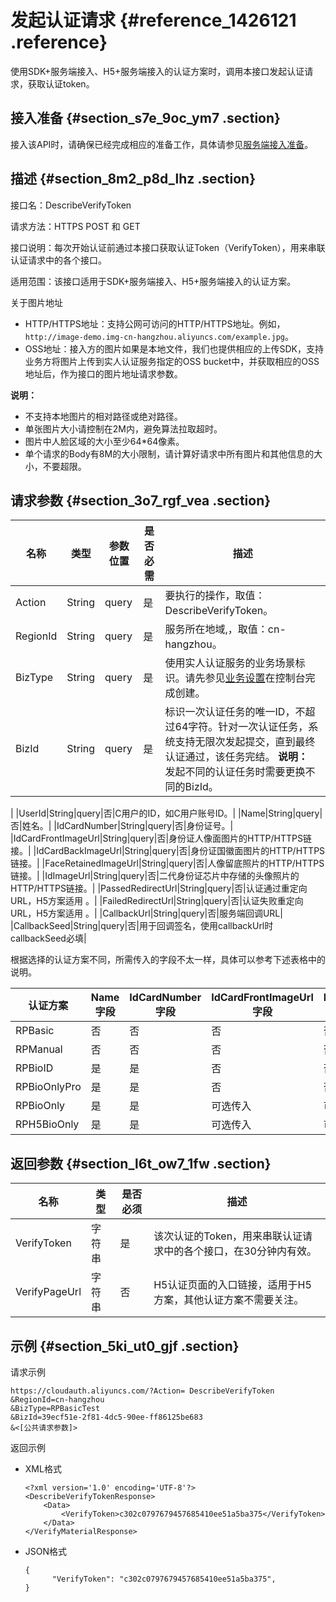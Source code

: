 # 发起认证请求 {#reference_1426121 .reference}

使用SDK+服务端接入、H5+服务端接入的认证方案时，调用本接口发起认证请求，获取认证token。

## 接入准备 {#section_s7e_9oc_ym7 .section}

接入该API时，请确保已经完成相应的准备工作，具体请参见[服务端接入准备](cn.zh-CN/实人认证/集成指南/服务端接入/服务端接入准备.md#)。

## 描述 {#section_8m2_p8d_lhz .section}

接口名：DescribeVerifyToken

请求方法：HTTPS POST 和 GET

接口说明：每次开始认证前通过本接口获取认证Token（VerifyToken），用来串联认证请求中的各个接口。

适用范围：该接口适用于SDK+服务端接入、H5+服务端接入的认证方案。

关于图片地址

-   HTTP/HTTPS地址：支持公网可访问的HTTP/HTTPS地址。例如，`http://image-demo.img-cn-hangzhou.aliyuncs.com/example.jpg`。
-   OSS地址：接入方的图片如果是本地文件，我们也提供相应的上传SDK，支持业务方将图片上传到实人认证服务指定的OSS bucket中，并获取相应的OSS地址后，作为接口的图片地址请求参数。

**说明：** 

-   不支持本地图片的相对路径或绝对路径。
-   单张图片大小请控制在2M内，避免算法拉取超时。
-   图片中人脸区域的大小至少64\*64像素。
-   单个请求的Body有8M的大小限制，请计算好请求中所有图片和其他信息的大小，不要超限。

## 请求参数 {#section_3o7_rgf_vea .section}

|名称|类型|参数位置|是否必需|描述|
|--|--|----|----|--|
|Action|String|query|是|要执行的操作，取值：DescribeVerifyToken。|
|RegionId|String|query|是|服务所在地域,，取值：cn-hangzhou。|
|BizType|String|query|是|使用实人认证服务的业务场景标识。请先参见[业务设置](../../../../cn.zh-CN/快速入门/业务设置.md#)在控制台完成创建。|
|BizId|String|query|是|标识一次认证任务的唯一ID，不超过64字符。针对一次认证任务，系统支持无限次发起提交，直到最终认证通过，该任务完结。 **说明：** 发起不同的认证任务时需要更换不同的BizId。

 |
|UserId|String|query|否|C用户的ID，如C用户账号ID。|
|Name|String|query|否|姓名。|
|IdCardNumber|String|query|否|身份证号。|
|IdCardFrontImageUrl|String|query|否|身份证人像面图片的HTTP/HTTPS链接。|
|IdCardBackImageUrl|String|query|否|身份证国徽面图片的HTTP/HTTPS链接。|
|FaceRetainedImageUrl|String|query|否|人像留底照片的HTTP/HTTPS链接。|
|IdImageUrl|String|query|否|二代身份证芯片中存储的头像照片的HTTP/HTTPS链接。|
|PassedRedirectUrl|String|query|否|认证通过重定向URL，H5方案适用 。|
|FailedRedirectUrl|String|query|否|认证失败重定向URL，H5方案适用 。|
|CallbackUrl|String|query|否|服务端回调URL|
|CallbackSeed|String|query|否|用于回调签名，使用callbackUrl时callbackSeed必填|

根据选择的认证方案不同，所需传入的字段不太一样，具体可以参考下述表格中的说明。

|认证方案|Name字段|IdCardNumber字段|IdCardFrontImageUrl字段|IdCardBackImageUrl字段|FaceRetainedImageUrl字段|IdImageUrl字段|
|----|------|--------------|---------------------|--------------------|----------------------|------------|
|RPBasic|否|否|否|否|否|否|
|RPManual|否|否|否|否|否|否|
|RPBioID|是|是|否|否|否|否|
|RPBioOnlyPro|是|是|否|否|否|否|
|RPBioOnly|是|是|可选传入|可选传入|否|否|
|RPH5BioOnly|是|是|可选传入|可选传入|否|否|

## 返回参数 {#section_l6t_ow7_1fw .section}

|名称|类型|是否必须|描述|
|--|--|----|--|
|VerifyToken|字符串|是|该次认证的Token，用来串联认证请求中的各个接口，在30分钟内有效。|
|VerifyPageUrl|字符串|否|H5认证页面的入口链接，适用于H5方案，其他认证方案不需要关注。|

## 示例 {#section_5ki_ut0_gjf .section}

请求示例

``` {#codeblock_30j_lc0_6yr}
https://cloudauth.aliyuncs.com/?Action= DescribeVerifyToken
&RegionId=cn-hangzhou
&BizType=RPBasicTest
&BizId=39ecf51e-2f81-4dc5-90ee-ff86125be683
&<[公共请求参数]>
```

返回示例

-   XML格式

    ``` {#codeblock_zp9_ao5_a6g}
    <?xml version='1.0' encoding='UTF-8'?>
    <DescribeVerifyTokenResponse>
        <Data>
            <VerifyToken>c302c0797679457685410ee51a5ba375</VerifyToken>
        </Data>
    </VerifyMaterialResponse>
    ```

-   JSON格式

    ``` {#codeblock_dxa_dhq_7i9}
    {
          "VerifyToken": "c302c0797679457685410ee51a5ba375",
    }
    ```


